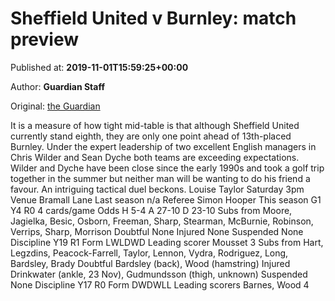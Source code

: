 
# Sheffield United v Burnley: match preview

Published at: **2019-11-01T15:59:25+00:00**

Author: **Guardian Staff**

Original: [the Guardian](https://www.theguardian.com/football/2019/nov/01/sheffield-united-burnley-match-preview-premier-league)

It is a measure of how tight mid-table is that although Sheffield United currently stand eighth, they are only one point ahead of 13th-placed Burnley. Under the expert leadership of two excellent English managers in Chris Wilder and Sean Dyche both teams are exceeding expectations. Wilder and Dyche have been close since the early 1990s and took a golf trip together in the summer but neither man will be wanting to do his friend a favour. An intriguing tactical duel beckons. Louise Taylor
Saturday 3pm
Venue Bramall Lane
Last season n/a
Referee Simon Hooper
This season G1 Y4 R0 4 cards/game
Odds H 5-4 A 27-10 D 23-10
Subs from Moore, Jagielka, Besic, Osborn, Freeman, Sharp, Stearman, McBurnie, Robinson, Verrips, Sharp, Morrison
Doubtful None
Injured None
Suspended None
Discipline Y19 R1
Form LWLDWD
Leading scorer Mousset 3
Subs from Hart, Legzdins, Peacock-Farrell, Taylor, Lennon, Vydra, Rodriguez, Long, Bardsley, Brady
Doubtful Bardsley (back), Wood (hamstring)
Injured Drinkwater (ankle, 23 Nov), Gudmundsson (thigh, unknown)
Suspended None
Discipline Y17 R0
Form DWDWLL
Leading scorers Barnes, Wood 4
